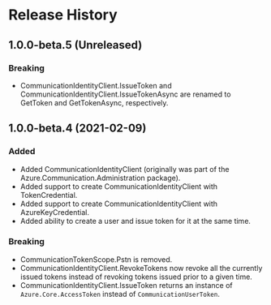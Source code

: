 # Release History

## 1.0.0-beta.5 (Unreleased)
### Breaking
- CommunicationIdentityClient.IssueToken and CommunicationIdentityClient.IssueTokenAsync are renamed to GetToken and GetTokenAsync, respectively.

## 1.0.0-beta.4 (2021-02-09)

### Added
- Added CommunicationIdentityClient (originally was part of the Azure.Communication.Administration package).
- Added support to create CommunicationIdentityClient with TokenCredential.
- Added support to create CommunicationIdentityClient with AzureKeyCredential.
- Added ability to create a user and issue token for it at the same time.

### Breaking
- CommunicationTokenScope.Pstn is removed.
- CommunicationIdentityClient.RevokeTokens now revoke all the currently issued tokens instead of revoking tokens issued prior to a given time.
- CommunicationIdentityClient.IssueToken returns an instance of `Azure.Core.AccessToken` instead of `CommunicationUserToken`.

<!-- LINKS -->
[read_me]: https://github.com/Azure/azure-sdk-for-net/blob/master/sdk/communication/Azure.Communication.Identity/README.md
[documentation]: https://docs.microsoft.com/azure/communication-services/quickstarts/access-tokens?pivots=programming-language-csharp
